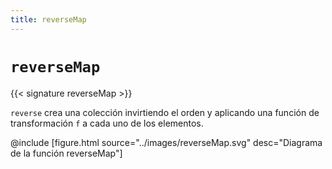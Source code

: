 ```yaml
---
title: reverseMap
---
```


# `reverseMap`

{{< signature reverseMap >}}

`reverse` crea una colección invirtiendo el orden y aplicando una función de transformación `f` a cada uno de los elementos.

@include [figure.html source="../images/reverseMap.svg" desc="Diagrama de la función reverseMap"]
